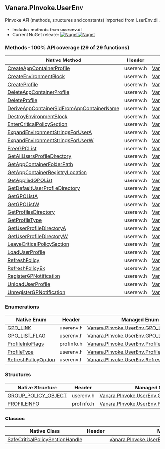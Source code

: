 ## Vanara.PInvoke.UserEnv  
PInvoke API (methods, structures and constants) imported from UserEnv.dll.

- Includes methods from userenv.dll  
- Current NuGet release: [![Nuget](https://img.shields.io/nuget/v/Vanara.PInvoke.UserEnv?logo=nuget&style=flat-square)![Nuget](https://img.shields.io/nuget/dt/Vanara.PInvoke.UserEnv?label=%20&style=flat-square)](https://www.nuget.org/packages/Vanara.PInvoke.UserEnv)  
### Methods - 100% API coverage (29 of 29 functions)  
Native Method | Header | Managed Method  
--- | --- | ---  
[CreateAppContainerProfile](https://www.google.com/search?num=5&q=CreateAppContainerProfile+site%3Adocs.microsoft.com) | userenv.h | [Vanara.PInvoke.UserEnv.CreateAppContainerProfile](https://github.com/dahall/Vanara/search?l=C%23&q=CreateAppContainerProfile)  
[CreateEnvironmentBlock](https://www.google.com/search?num=5&q=CreateEnvironmentBlock+site%3Adocs.microsoft.com) | userenv.h | [Vanara.PInvoke.UserEnv.CreateEnvironmentBlock](https://github.com/dahall/Vanara/search?l=C%23&q=CreateEnvironmentBlock)  
[CreateProfile](https://www.google.com/search?num=5&q=CreateProfile+site%3Adocs.microsoft.com) | userenv.h | [Vanara.PInvoke.UserEnv.CreateProfile](https://github.com/dahall/Vanara/search?l=C%23&q=CreateProfile)  
[DeleteAppContainerProfile](https://www.google.com/search?num=5&q=DeleteAppContainerProfile+site%3Adocs.microsoft.com) | userenv.h | [Vanara.PInvoke.UserEnv.DeleteAppContainerProfile](https://github.com/dahall/Vanara/search?l=C%23&q=DeleteAppContainerProfile)  
[DeleteProfile](https://www.google.com/search?num=5&q=DeleteProfileA+site%3Adocs.microsoft.com) | userenv.h | [Vanara.PInvoke.UserEnv.DeleteProfile](https://github.com/dahall/Vanara/search?l=C%23&q=DeleteProfile)  
[DeriveAppContainerSidFromAppContainerName](https://www.google.com/search?num=5&q=DeriveAppContainerSidFromAppContainerName+site%3Adocs.microsoft.com) | userenv.h | [Vanara.PInvoke.UserEnv.DeriveAppContainerSidFromAppContainerName](https://github.com/dahall/Vanara/search?l=C%23&q=DeriveAppContainerSidFromAppContainerName)  
[DestroyEnvironmentBlock](https://www.google.com/search?num=5&q=DestroyEnvironmentBlock+site%3Adocs.microsoft.com) | userenv.h | [Vanara.PInvoke.UserEnv.DestroyEnvironmentBlock](https://github.com/dahall/Vanara/search?l=C%23&q=DestroyEnvironmentBlock)  
[EnterCriticalPolicySection](https://www.google.com/search?num=5&q=EnterCriticalPolicySection+site%3Adocs.microsoft.com) | userenv.h | [Vanara.PInvoke.UserEnv.EnterCriticalPolicySection](https://github.com/dahall/Vanara/search?l=C%23&q=EnterCriticalPolicySection)  
[ExpandEnvironmentStringsForUserA](https://www.google.com/search?num=5&q=ExpandEnvironmentStringsForUserA+site%3Adocs.microsoft.com) | userenv.h | [Vanara.PInvoke.UserEnv.ExpandEnvironmentStringsForUser](https://github.com/dahall/Vanara/search?l=C%23&q=ExpandEnvironmentStringsForUser)  
[ExpandEnvironmentStringsForUserW](https://www.google.com/search?num=5&q=ExpandEnvironmentStringsForUserW+site%3Adocs.microsoft.com) | userenv.h | [Vanara.PInvoke.UserEnv.ExpandEnvironmentStringsForUser](https://github.com/dahall/Vanara/search?l=C%23&q=ExpandEnvironmentStringsForUser)  
[FreeGPOList](https://www.google.com/search?num=5&q=FreeGPOListA+site%3Adocs.microsoft.com) | userenv.h | [Vanara.PInvoke.UserEnv.FreeGPOList](https://github.com/dahall/Vanara/search?l=C%23&q=FreeGPOList)  
[GetAllUsersProfileDirectory](https://www.google.com/search?num=5&q=GetAllUsersProfileDirectoryA+site%3Adocs.microsoft.com) | userenv.h | [Vanara.PInvoke.UserEnv.GetAllUsersProfileDirectory](https://github.com/dahall/Vanara/search?l=C%23&q=GetAllUsersProfileDirectory)  
[GetAppContainerFolderPath](https://www.google.com/search?num=5&q=GetAppContainerFolderPath+site%3Adocs.microsoft.com) | userenv.h | [Vanara.PInvoke.UserEnv.GetAppContainerFolderPath](https://github.com/dahall/Vanara/search?l=C%23&q=GetAppContainerFolderPath)  
[GetAppContainerRegistryLocation](https://www.google.com/search?num=5&q=GetAppContainerRegistryLocation+site%3Adocs.microsoft.com) | userenv.h | [Vanara.PInvoke.UserEnv.GetAppContainerRegistryLocation](https://github.com/dahall/Vanara/search?l=C%23&q=GetAppContainerRegistryLocation)  
[GetAppliedGPOList](https://www.google.com/search?num=5&q=GetAppliedGPOListA+site%3Adocs.microsoft.com) | userenv.h | [Vanara.PInvoke.UserEnv.GetAppliedGPOList](https://github.com/dahall/Vanara/search?l=C%23&q=GetAppliedGPOList)  
[GetDefaultUserProfileDirectory](https://www.google.com/search?num=5&q=GetDefaultUserProfileDirectoryA+site%3Adocs.microsoft.com) | userenv.h | [Vanara.PInvoke.UserEnv.GetDefaultUserProfileDirectory](https://github.com/dahall/Vanara/search?l=C%23&q=GetDefaultUserProfileDirectory)  
[GetGPOListA](https://www.google.com/search?num=5&q=GetGPOListA+site%3Adocs.microsoft.com) | userenv.h | [Vanara.PInvoke.UserEnv.GetGPOList](https://github.com/dahall/Vanara/search?l=C%23&q=GetGPOList)  
[GetGPOListW](https://www.google.com/search?num=5&q=GetGPOListW+site%3Adocs.microsoft.com) | userenv.h | [Vanara.PInvoke.UserEnv.GetGPOList](https://github.com/dahall/Vanara/search?l=C%23&q=GetGPOList)  
[GetProfilesDirectory](https://www.google.com/search?num=5&q=GetProfilesDirectoryA+site%3Adocs.microsoft.com) | userenv.h | [Vanara.PInvoke.UserEnv.GetProfilesDirectory](https://github.com/dahall/Vanara/search?l=C%23&q=GetProfilesDirectory)  
[GetProfileType](https://www.google.com/search?num=5&q=GetProfileType+site%3Adocs.microsoft.com) | userenv.h | [Vanara.PInvoke.UserEnv.GetProfileType](https://github.com/dahall/Vanara/search?l=C%23&q=GetProfileType)  
[GetUserProfileDirectoryA](https://www.google.com/search?num=5&q=GetUserProfileDirectoryA+site%3Adocs.microsoft.com) | userenv.h | [Vanara.PInvoke.UserEnv.GetUserProfileDirectory](https://github.com/dahall/Vanara/search?l=C%23&q=GetUserProfileDirectory)  
[GetUserProfileDirectoryW](https://www.google.com/search?num=5&q=GetUserProfileDirectoryW+site%3Adocs.microsoft.com) | userenv.h | [Vanara.PInvoke.UserEnv.GetUserProfileDirectory](https://github.com/dahall/Vanara/search?l=C%23&q=GetUserProfileDirectory)  
[LeaveCriticalPolicySection](https://www.google.com/search?num=5&q=LeaveCriticalPolicySection+site%3Adocs.microsoft.com) | userenv.h | [Vanara.PInvoke.UserEnv.LeaveCriticalPolicySection](https://github.com/dahall/Vanara/search?l=C%23&q=LeaveCriticalPolicySection)  
[LoadUserProfile](https://www.google.com/search?num=5&q=LoadUserProfileA+site%3Adocs.microsoft.com) | userenv.h | [Vanara.PInvoke.UserEnv.LoadUserProfile](https://github.com/dahall/Vanara/search?l=C%23&q=LoadUserProfile)  
[RefreshPolicy](https://www.google.com/search?num=5&q=RefreshPolicy+site%3Adocs.microsoft.com) | userenv.h | [Vanara.PInvoke.UserEnv.RefreshPolicy](https://github.com/dahall/Vanara/search?l=C%23&q=RefreshPolicy)  
[RefreshPolicyEx](https://www.google.com/search?num=5&q=RefreshPolicyEx+site%3Adocs.microsoft.com) | userenv.h | [Vanara.PInvoke.UserEnv.RefreshPolicyEx](https://github.com/dahall/Vanara/search?l=C%23&q=RefreshPolicyEx)  
[RegisterGPNotification](https://www.google.com/search?num=5&q=RegisterGPNotification+site%3Adocs.microsoft.com) | userenv.h | [Vanara.PInvoke.UserEnv.RegisterGPNotification](https://github.com/dahall/Vanara/search?l=C%23&q=RegisterGPNotification)  
[UnloadUserProfile](https://www.google.com/search?num=5&q=UnloadUserProfile+site%3Adocs.microsoft.com) | userenv.h | [Vanara.PInvoke.UserEnv.UnloadUserProfile](https://github.com/dahall/Vanara/search?l=C%23&q=UnloadUserProfile)  
[UnregisterGPNotification](https://www.google.com/search?num=5&q=UnregisterGPNotification+site%3Adocs.microsoft.com) | userenv.h | [Vanara.PInvoke.UserEnv.UnregisterGPNotification](https://github.com/dahall/Vanara/search?l=C%23&q=UnregisterGPNotification)  
### Enumerations  
Native Enum | Header | Managed Enum  
--- | --- | ---  
[GPO_LINK](https://www.google.com/search?num=5&q=GPO_LINK+site%3Adocs.microsoft.com) | userenv.h | [Vanara.PInvoke.UserEnv.GPO_LINK](https://github.com/dahall/Vanara/search?l=C%23&q=GPO_LINK)  
[GPO_LIST_FLAG](https://www.google.com/search?num=5&q=GPO_LIST_FLAG+site%3Adocs.microsoft.com) | userenv.h | [Vanara.PInvoke.UserEnv.GPO_LIST_FLAG](https://github.com/dahall/Vanara/search?l=C%23&q=GPO_LIST_FLAG)  
[ProfileInfoFlags](https://www.google.com/search?num=5&q=ProfileInfoFlags+site%3Adocs.microsoft.com) | profinfo.h | [Vanara.PInvoke.UserEnv.ProfileInfoFlags](https://github.com/dahall/Vanara/search?l=C%23&q=ProfileInfoFlags)  
[ProfileType](https://www.google.com/search?num=5&q=ProfileType+site%3Adocs.microsoft.com) | userenv.h | [Vanara.PInvoke.UserEnv.ProfileType](https://github.com/dahall/Vanara/search?l=C%23&q=ProfileType)  
[RefreshPolicyOption](https://www.google.com/search?num=5&q=RefreshPolicyOption+site%3Adocs.microsoft.com) | userenv.h | [Vanara.PInvoke.UserEnv.RefreshPolicyOption](https://github.com/dahall/Vanara/search?l=C%23&q=RefreshPolicyOption)  
### Structures  
Native Structure | Header | Managed Structure  
--- | --- | ---  
[GROUP_POLICY_OBJECT](https://www.google.com/search?num=5&q=GROUP_POLICY_OBJECT+site%3Adocs.microsoft.com) | userenv.h | [Vanara.PInvoke.UserEnv.GROUP_POLICY_OBJECT](https://github.com/dahall/Vanara/search?l=C%23&q=GROUP_POLICY_OBJECT)  
[PROFILEINFO](https://www.google.com/search?num=5&q=PROFILEINFO+site%3Adocs.microsoft.com) | profinfo.h | [Vanara.PInvoke.UserEnv.PROFILEINFO](https://github.com/dahall/Vanara/search?l=C%23&q=PROFILEINFO)  
### Classes  
Native Class | Header | Managed Class  
--- | --- | ---  
[SafeCriticalPolicySectionHandle](https://www.google.com/search?num=5&q=SafeCriticalPolicySectionHandle+site%3Adocs.microsoft.com) |  | [Vanara.PInvoke.UserEnv.SafeCriticalPolicySectionHandle](https://github.com/dahall/Vanara/search?l=C%23&q=SafeCriticalPolicySectionHandle)  
